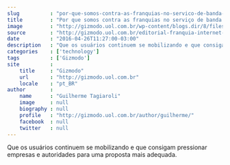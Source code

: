 ```yaml
---
slug          : "por-que-somos-contra-as-franquias-no-servico-de-banda-larga-fixa"
title         : "Por que somos contra as franquias no serviço de banda larga fixa"
image         : "http://gizmodo.uol.com.br/wp-content/blogs.dir/8/files/2016/04/dsl-cable-1247470_1920.jpg"
source        : "http://gizmodo.uol.com.br/editorial-franquia-internet-fixa/"
date          : "2016-04-26T11:27:00-03:00"
description   : "Que os usuários continuem se mobilizando e que consigam pressionar empresas e autoridades para uma proposta mais adequada."
categories    : ['technology']
tags          : ['Gizmodo']
site          :
    title     : "Gizmodo"
    url       : "http://gizmodo.uol.com.br"
    locale    : "pt_BR"
author        :
    name      : "Guilherme Tagiaroli"
    image     : null
    biography : null
    profile   : "http://gizmodo.uol.com.br/author/guilherme/"
    facebook  : null
    twitter   : null
---
```


Que os usuários continuem se mobilizando e que consigam pressionar empresas e autoridades para uma proposta mais adequada.
